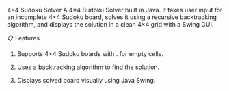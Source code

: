 4×4 Sudoku Solver
A 4×4 Sudoku Solver built in Java.
It takes user input for an incomplete 4×4 Sudoku board, solves it using a recursive backtracking algorithm, and displays the solution in a clean 4×4 grid with a Swing GUI.

📋 Features
1. Supports 4×4 Sudoku boards with . for empty cells.

2. Uses a backtracking algorithm to find the solution.

3. Displays solved board visually using Java Swing.
